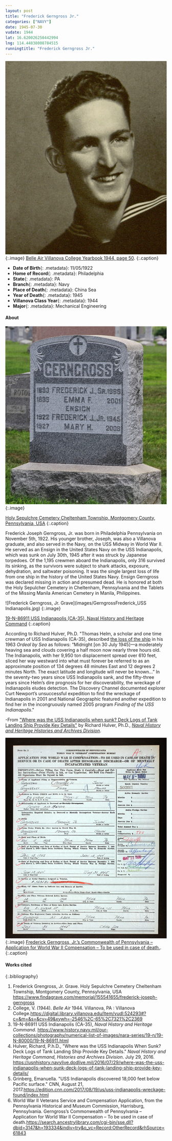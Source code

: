 ```yaml
---
layout: post
title: "Frederick Gerngross Jr."
categories: ["NAVY"]
date: 1945-07-30
vudate: 1944
lat: 16.620026250442994
lng: 114.44838008784515
runningtitle: "Frederick Gerngross Jr."
---
```


![Frederick Gerngross Jr.](images/GerngrossFrederickJr_BelleAir_3.jpg)
  {:.image}
[Belle Air Villanova College Yearbook 1944, page 50](https://digital.library.villanova.edu/Item/vudl:524293#?c=&m=&s=&cv=49&xywh=-2546%2C-65%2C7321%2C2369).
  {:.caption}

* **Date of Birth**{: .metadata}: 11/05/1922
* **Home of Record**{: .metadata}: Philadelphia
* **State**{: .metadata}: PA
* **Branch**{: .metadata}: Navy
* **Place of Death**{: .metadata}: China Sea
* **Year of Death**{: .metadata}: 1945
* **Villanova Class Year**{: .metadata}: 1944
* **Major**{: .metadata}: Mechanical Engineering

#### About

![Frederick Gerngross, Jr. Grave](images/GerngrossFrederickJr_Grave_1.jpg)
  {:.image}

[Holy Sepulchre Cemetery Cheltenham Township, Montgomery County, Pennsylvania, USA](https://www.findagrave.com/memorial/155541655/frederick-joseph-gerngross)
  {:.caption}

Frederick Joseph Gerngross, Jr. was born in Philadelphia Pennsylvania on November 5th, 1922. His younger brother, Joseph, was also a Villanova graduate, and also served in the Navy, on the USS Midway in World War II. He served as an Ensign in the United States Navy on the USS Indianapolis, which was sunk on July 30th, 1945 after it was struck by Japanese torpedoes. Of the 1,195 crewmen aboard the Indianapolis, only 316 survived its sinking, as the survivors were subject to shark attacks, exposure, dehydration, and saltwater poisoning. It was the single largest loss of life from one ship in the history of the United States Navy. Ensign Gerngross was declared missing in action and presumed dead. He is honored at both the Holy Sepulcher Cemetery in Cheltenham, Pennsylvania and the Tablets of the Missing Manila American Cemetery in Manila, Philippines.

![Frederick Gerngross, Jr. Grave](images/GerngrossFrederick_USS Indianapolis.jpg)
  {:.image}

[19-N-86911 USS Indianapolis (CA-35), Naval History and Heritage Command](https://www.history.navy.mil/our-collections/photography/numerical-list-of-images/nara-series/19-n/19-N-80000/19-N-86911.html)
  {:.caption}

According to Richard Hulver, Ph.D. "Thomas Helm, a scholar and one time crewman of USS Indianapolis (CA-35), described [the loss of the ship](https://www.history.navy.mil/browse-by-topic/ships/modern-ships/indianapolis.html) in his 1963 _Ordeal by Sea_ as follows: “Midnight [on 30 July 1945]—a moderately heaving sea and clouds covering a half moon now nearly three hours old. The Indianapolis, with her 9,950 ton displacement spread over 610 feet, sliced her way westward into what must forever be referred to as an approximate position of 134 degrees 48 minutes East and 12 degrees 2 minutes North. The exact latitude and longitude will never be known…” In the seventy-two years since USS Indianapolis sank, and the fifty-three years since Helm’s dire prognosis for her discoverability, the wreckage of Indianapolis eludes detection. The Discovery Channel documented explorer Curt Newport’s unsuccessful expedition to find the wreckage of Indianapolis in 2001 and National Geographic featured another expedition to find her in the incongruously named 2005 program _Finding of the USS Indianapolis_."

-From ["Where was the USS Indianapolis when sunk? Deck Logs of Tank Landing Ship Provide Key Details"](https://usnhistory.navylive.dodlive.mil/2016/07/29/where-was-the-uss-indianapolis-when-sunk-deck-logs-of-tank-landing-ship-provide-key-details/) by Richard Hulver, Ph.D., [_Naval History and Heritage Histories and Archives Division_](https://usnhistory.navylive.dodlive.mil/2016/07/29/where-was-the-uss-indianapolis-when-sunk-deck-logs-of-tank-landing-ship-provide-key-details/).

![Gerngross's Application for World War II Compensation](images/GerngrossWWIICompensationApplication_2.jpg)
  {:.image}
[Frederick Gerngross, Jr.’s Commonwealth of Pennsylvania – Application for World War II Compensation – To be used in case of death.](https://search.ancestrylibrary.com/cgi-bin/sse.dll?dbid=3147&h=193334&indiv=try&o_vc=Record:OtherRecord&rhSource=61843).
  {:.caption}

#### Works cited

{:.bibliography}
1. Frederick Grengross, Jr. Grave. Holy Sepulchre Cemetery Cheltenham Township, Montgomery County, Pennsylvania, USA <https://www.findagrave.com/memorial/155541655/frederick-joseph-gerngross>
2. College, V. (1944). _Belle Air_ 1944. Villanova, PA : Villanova College.<https://digital.library.villanova.edu/Item/vudl:524293#?c=&m=&s=&cv=49&xywh=-2546%2C-65%2C7321%2C2369>
4. 19-N-86911 USS Indianapolis (CA-35), _Naval History and Heritage Command_. <https://www.history.navy.mil/our-collections/photography/numerical-list-of-images/nara-series/19-n/19-N-80000/19-N-86911.html>
5. Hulver, Richard, P.h.D., "Where was the USS Indianapolis When Sunk? Deck Logs of Tank Landing Ship Provide Key Details." _Naval History and Heritage Command, Histories and Archives Division_. July 29, 2016. <https://usnhistory.navylive.dodlive.mil/2016/07/29/where-was-the-uss-indianapolis-when-sunk-deck-logs-of-tank-landing-ship-provide-key-details/>
6. Grinberg, Emanuella. "USS Indianapolis discovered 18,000 feet below Pacific surface." CNN, August 21, 2017.<https://edition.cnn.com/2017/08/19/us/uss-indianapolis-wreckage-found/index.html>
7. World War II Veterans Service and Compensation Application, from the Pennsylvania Historical and Museum Commission, Harrisburg, Pennsylvania. Gerngross’s Commonwealth of Pennsylvania – Application for World War II Compensation – To be used in case of death.<https://search.ancestrylibrary.com/cgi-bin/sse.dll?dbid=3147&h=193334&indiv=try&o_vc=Record:OtherRecord&rhSource=61843>
